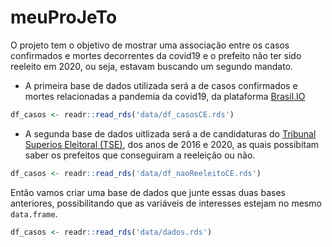 
<!-- README.md is generated from README.Rmd. Please edit that file -->

# meuProJeTo

<!-- badges: start -->
<!-- badges: end -->

O projeto tem o objetivo de mostrar uma associação entre os casos
confirmados e mortes decorrentes da covid19 e o prefeito não ter sido
reeleito em 2020, ou seja, estavam buscando um segundo mandato.

-   A primeira base de dados utilizada será a de casos confirmados e
    mortes relacionadas a pandemia da covid19, da plataforma
    [Brasil.IO](https://brasil.io/dataset/covid19/files/)

``` r
df_casos <- readr::read_rds('data/df_casosCE.rds')
```

-   A segunda base de dados uitlizada será a de candidaturas do
    [Tribunal Superios Eleitoral
    (TSE)](https://www.tse.jus.br/hotsites/pesquisas-eleitorais/candidatos.html),
    dos anos de 2016 e 2020, as quais possibitam saber os prefeitos que
    conseguiram a reeleição ou não.

``` r
df_casos <- readr::read_rds('data/df_naoReeleitoCE.rds')
```

Então vamos criar uma base de dados que junte essas duas bases
anteriores, possibilitando que as variáveis de interesses estejam no
mesmo `data.frame`.

``` r
df_casos <- readr::read_rds('data/dados.rds')
```
